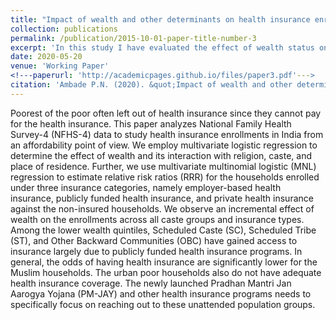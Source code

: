 ```yaml
---
title: "Impact of wealth and other determinants on health insurance enrollment in India: An empirical analysis of National Family Health Survey-4 (2015-16)"
collection: publications
permalink: /publication/2015-10-01-paper-title-number-3
excerpt: 'In this study I have evaluated the effect of wealth status on health insurance enrollment in India'
date: 2020-05-20
venue: 'Working Paper'
<!---paperurl: 'http://academicpages.github.io/files/paper3.pdf'--->
citation: 'Ambade P.N. (2020). &quot;Impact of wealth and other determinants on health insurance enrollment in India: An empirical analysis of National Family Health Survey-4 (2015-16)&quot; <i>Working Paper</i>.'
---
```

Poorest of the poor often left out of health insurance since they cannot pay for the health insurance. This paper analyzes National Family Health Survey-4 (NFHS-4) data to study health insurance enrollments in India from an affordability point of view. We employ multivariate logistic regression to determine the effect of wealth and its interaction with religion, caste, and place of residence. Further, we use multivariate multinomial logistic (MNL) regression to estimate relative risk ratios (RRR) for the households enrolled under three insurance categories, namely employer-based health insurance, publicly funded health insurance, and private health insurance against the non-insured households. We observe an incremental effect of wealth on the enrollments across all caste groups and insurance types. Among the lower wealth quintiles, Scheduled Caste (SC), Scheduled Tribe (ST), and Other Backward Communities (OBC) have gained access to insurance largely due to publicly funded health insurance programs. In general, the odds of having health insurance are significantly lower for the Muslim households. The urban poor households also do not have adequate health insurance coverage. The newly launched Pradhan Mantri Jan Aarogya Yojana (PM-JAY) and other health insurance programs needs to specifically focus on reaching out to these unattended population groups. 

<!---[Download paper here](http://academicpages.github.io/files/paper3.pdf)

Recommended citation: Ambade P.N. (2020). "Impact of wealth and other determinants on health insurance enrollment in India: An empirical analysis of National Family Health Survey-4 (2015-16)" <i>Working Paper</i>.
